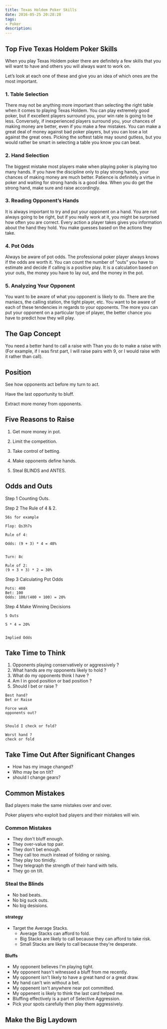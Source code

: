 ```yaml
---
title: Texas Holdem Poker Skills
date: 2016-05-25 20:28:28
tags: 
- Poker
description:
---
```


## Top Five Texas Holdem Poker Skills

When you play Texas Holdem poker there are definitely a few skills that you will want to have and others you will always want to work on.


Let’s look at each one of these and give you an idea of which ones are the most important.

### 1. Table Selection

There may not be anything more important than selecting the right table when it comes to playing Texas Holdem.  You can play extremely good poker, but if excellent players surround you, your win rate is going to be less.  Conversely, if inexperienced players surround you, your chances of making money are better, even if you make a few mistakes.  You can make a great deal of money against bad poker players, but you can lose a lot against the great ones.  Picking the softest table may sound gutless, but you would rather be smart in selecting a table you know you can beat.



### 2. Hand Selection

The biggest mistake most players make when playing poker is playing too many hands.  If you have the discipline only to play strong hands, your chances of making money are much better.  Patience is definitely a virtue in poker and waiting for strong hands is a good idea.  When you do get the strong hand, make sure and raise accordingly.


### 3. Reading Opponent’s Hands

It is always important to try and put your opponent on a hand.  You are not always going to be right, but if you really work at it, you might be surprised how often you are correct.  Every action a player takes gives you information about the hand they hold.  You make guesses based on the actions they take.



### 4. Pot Odds

Always be aware of pot odds. The professional poker player always knows if the odds are worth it.  You can count the number of "outs" you have to estimate and decide if calling is a positive play.  It is a calculation based on your outs, the money you have to lay out, and the money in the pot.



### 5.  Analyzing Your Opponent

You want to be aware of what you opponent is likely to do.  There are the maniacs, the calling station, the tight player, etc.  You want to be aware of each of these tendencies in regards to your opponents.  The more you can put your opponent on a particular type of player, the better chance you have to predict how they will play. 


## The Gap Concept

You need a better hand to call a raise with Than you do to make a raise with (For example, if I was first part, I will raise pairs with 9, or I would raise with it rather than call).


## Position

See how opponents act before my turn to act.

Have the last opportunity to bluff.

Extract more money from opponents.


## Five Reasons to Raise

1. Get more money in pot.

2. Limit the competition.

3. Take control of betting.

4. Make opponents define hands.

5. Steal BLINDS and ANTES.


## Odds and Outs

Step 1  Counting Outs.

Step 2  The Rule of 4 & 2.

```
56s for example

Flop: Qs3h7s

Rule of 4:

Odds: (9 + 3) * 4 = 48%


Turn: 8c

Rule of 2:
(9 + 3 + 3) * 2 = 30%

```


Step 3 Calculating Pot Odds

```
Pots: 400
Bet: 100
Odds: 100/(400 + 100) = 20%

```


Step 4 Make Winning Decisions

```
5 Outs 

5 * 4 = 20%


Implied Odds

```


## Take Time to Think

1. Opponents playing conservatively or aggressively ?
2. What hands are my opponents likely to hold ?
3. What do my opponents think I have ?
4. Am I in good position or bad position ?
5. Should I bet or raise ?

```
Best hand?
Bet or Raise

Force weak
opponents out?


Should I check or fold?

Worst hand ?
check or fold

```


## Take Time Out After Significant Changes

- How has my image changed?
- Who may be on tilt?
- should I change gears?


## Common Mistakes

Bad players make the same mistakes over and over.

Poker players who exploit bad players and their mistakes will win.


### Common Mistakes

- They don't bluff enough.
- They over-value top pair.
- They don't bet enough.
- They call too much instead of folding or raising.
- They play too timidly.
- They telegraph the strength of their hand with tells.
- They go on tilt.


### Steal the Blinds

- No bad beats.
- No big suck outs.
- No big desisions.

#### strategy

- Target the Average Stacks.
	- Average Stacks can afford to fold.
	- Big Stacks are likely to call because they can afford to take risk.
	- Small Stacks are likely to call because they're desperate.

#### Bluffs

- My opponent believes I'm playing tight.
- My opponent hasn't witnessed a bluff from me recently.
- My opponent isn't likely to have a great hand or a great draw.
- My hand can't win without a bet.
- My oppenent isn't anywhere near pot committed.
- My oppenent is likely to think the last card helped me.
- Bluffing effectively is a part of Selective Aggression.
- Pick your spots carefully then play them aggressively.


## Make the Big Laydown




